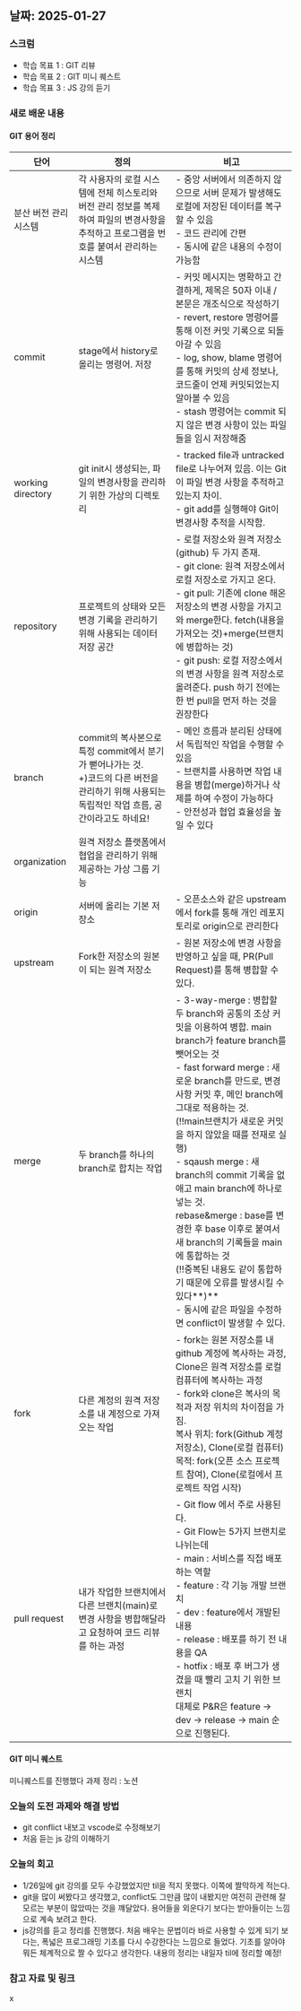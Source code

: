 
## 날짜: 2025-01-27

### 스크럼
- 학습 목표 1 : GIT 리뷰
- 학습 목표 2 : GIT 미니 퀘스트
- 학습 목표 3 : JS 강의 듣기

### 새로 배운 내용
#### GIT 용어 정리
| 단어 | 정의 | 비고 |
| --- | --- | --- |
| 분산 버전 관리 시스템 | 각 사용자의 로컬 시스템에 전체 히스토리와 버전 관리 정보를 복제하여 파일의 변경사항을 추적하고 프로그램을 번호를 붙여서 관리하는 시스템 | - 중앙 서버에서 의존하지 않으므로 서버 문제가 발생해도 로컬에 저장된 데이터를 복구할 수 있음 <br> - 코드 관리에 간편 <br> - 동시에 같은 내용의 수정이 가능함 |
| commit | stage에서 history로 올리는 명령어. 저장 | - 커밋 메시지는 명확하고 간결하게, 제목은 50자 이내 / 본문은 개조식으로 작성하기 <br> - revert, restore 명령어를 통해 이전 커밋 기록으로 되돌아갈 수 있음 <br> - log, show, blame 명령어를 통해 커밋의 상세 정보나, 코드줄이 언제 커밋되었는지 알아볼 수 있음 <br> - stash 명령어는 commit 되지 않은 변경 사항이 있는 파일들을 임시 저장해줌  |
| working directory | git init시 생성되는, 파일의 변경사항을 관리하기 위한 가상의 디렉토리 | - tracked file과 untracked file로 나누어져 있음. 이는 Git이 파일 변경 사항을 추적하고 있는지 차이. <br> - git add를 실행해야 Git이 변경사항 추적을 시작함. |
| repository | 프로젝트의 상태와 모든 변경 기록을 관리하기 위해 사용되는 데이터 저장 공간 | - 로컬 저장소와 원격 저장소(github) 두 가지 존재.  <br> - git clone: 원격 저장소에서 로컬 저장소로 가지고 온다. <br> - git pull: 기존에 clone 해온 저장소의 변경 사항을 가지고와 merge한다. fetch(내용을 가져오는 것)+merge(브랜치에 병합하는 것) <br> - git push: 로컬 저장소에서의 변경 사항을 원격 저장소로 올려준다. push 하기 전에는 한 번 pull을 먼저 하는 것을 권장한다 |
| branch | commit의 복사본으로 특정 commit에서 분기가 뻗어나가는 것. <br> +)코드의 다른 버전을 관리하기 위해 사용되는 독립적인 작업 흐름, 공간이라고도 하네요! | - 메인 흐름과 분리된 상태에서 독립적인 작업을 수행할 수 있음 <br> - 브랜치를 사용하면 작업 내용을 병합(merge)하거나 삭제를 하여 수정이 가능하다 <br> - 안전성과 협업 효율성을 높일 수 있다 |
| organization | 원격 저장소 플랫폼에서 협업을 관리하기 위해 제공하는 가상 그룹 기능 |  |
| origin | 서버에 올리는 기본 저장소 | - 오픈소스와 같은 upstream에서 fork를 통해 개인 레포지토리로 origin으로 관리한다 |
| upstream | Fork한 저장소의 원본이 되는 원격 저장소 | - 원본 저장소에 변경 사항을 반영하고 싶을 때, PR(Pull Request)를 통해 병합할 수 있다. |
| merge | 두 branch를 하나의 branch로 합치는 작업  | - 3-way-merge : 병합할 두 branch와 공통의 조상 커밋을 이용하여 병합. main branch가 feature branch를 뺏어오는 것 <br> - fast forward merge : 새로운 branch를 만드로, 변경사항 커밋 후, 메인 branch에 그대로 적용하는 것. <br> (‼️main브랜치가 새로운 커밋을 하지 않았을 때를 전재로 실행) <br> - sqaush merge : 새 branch의 commit 기록을 없애고 main branch에 하나로 넣는 것. <br> rebase&merge : base를 변경한 후 base 이후로 붙여서 새 branch의 기록들을 main에 통합하는 것 <br> (‼️중복된 내용도 같이 통합하기 때문에 오류를 발생시킬 수 있다**)** <br> - 동시에 같은 파일을 수정하면 conflict이 발생할 수 있다. |
| fork | 다른 계정의 원격 저장소를 내 계정으로 가져오는 작업 | - fork는 원본 저장소를 내 github 계정에 복사하는 과정, Clone은 원격 저장소를 로컬 컴퓨터에 복사하는 과정 <br> - fork와 clone은 복사의 목적과 저장 위치의 차이점을 가짐.  <br> 복사 위치: fork(Github 계정 저장소), Clone(로컬 컴퓨터) <br> 목적: fork(오픈 소스 프로젝트 참여), Clone(로컬에서 프로젝트 작업 시작) |
| pull request | 내가 작업한 브랜치에서 다른 브랜치(main)로 변경 사항을 병합해달라고 요청하여 코드 리뷰를 하는 과정 | - Git flow 에서 주로 사용된다. <br> - Git Flow는 5가지 브랜치로 나뉘는데 <br> - main : 서비스를 직접 배포하는 역할 <br> - feature : 각 기능 개발 브랜치 <br> - dev : feature에서 개발된 내용 <br> - release : 배포를 하기 전 내용을 QA <br> - hotfix : 배포 후 버그가 생겼을 때 빨리 고치                                        기 위한 브랜치 <br> 대체로 P&R은 feature → dev → release → main 순으로 진행된다. |

#### GIT 미니 퀘스트
미니퀘스트를 진행했다
과제 정리 : 노션

### 오늘의 도전 과제와 해결 방법
- git conflict 내보고 vscode로 수정해보기
- 처음 듣는 js 강의 이해하기

### 오늘의 회고
- 1/26일에 git 강의를 모두 수강했었지만 til을 적지 못했다. 이쪽에 짤막하게 적는다.  
- git을 많이 써봤다고 생각했고, conflict도 그만큼 많이 내봤지만 여전히 관련해 잘 모르는 부분이 많았따는 것을 꺠달았다. 용어들을 외운다기 보다는 받아들이는 느낌으로 계속 보려고 한다.
- js강의를 듣고 정리를 진행했다. 처음 배우는 문법이라 바로 사용할 수 있게 되기 보다는, 폭넓은 프로그래밍 기초를 다시 수강한다는 느낌으로 들었다. 기초를 알아야 뭐든 체계적으로 짤 수 있다고 생각한다. 내용의 정리는 내일자 til에 정리할 예정!

### 참고 자료 및 링크
x
